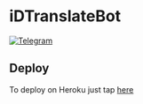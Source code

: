 # iDTranslateBot
<a href="https://t.me/iDTranslateBot"><img alt="Telegram" src="https://img.shields.io/badge/iDTranslateBot-2CA5E0?style=for-the-badge&logo=telegram&logoColor=white"/></a> </p>


## Deploy
To deploy on Heroku just tap [here](https://heroku.com/deploy?template=https://github.com/inDemocratic/iDTranslateBot)
